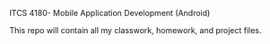 ITCS 4180- Mobile Application Development (Android)

This repo will contain all my classwork, homework, and project files.